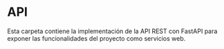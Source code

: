 # API

Esta carpeta contiene la implementación de la API REST con FastAPI para exponer las funcionalidades del proyecto como servicios web.
